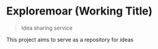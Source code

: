 # Exploremoar (Working Title)

> Idea sharing service

This project aims to serve as a repository for ideas


